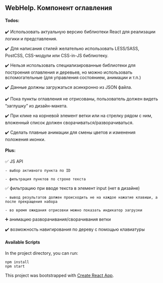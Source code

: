 ## WebHelp. Компонент оглавления

#### Todos:

:heavy_check_mark: Использовать актуальную версию библиотеки React для реализации логики и представления.

:heavy_check_mark: Для написания стилей желательно использовать LESS/SASS, PostCSS, CSS-модули или CSS-in-JS библиотеку.

:heavy_check_mark: Нельзя использовать специализированные библиотеки для построения оглавления и деревьев, но можно использовать вспомогательные (для управления состоянием, анимации и т.п.)

:heavy_check_mark: Данные должны загружаться асинхронно из JSON файла.

:heavy_check_mark: Пока пункты оглавления не отрисованы, пользователь должен видеть “заглушку” из дизайн-макета.

:heavy_check_mark: При клике на корневой элемент ветки или на стрелку рядом с ним, вложенный список должен сворачиваться/разворачиваться.

:heavy_check_mark: Сделать плавные анимации для смены цветов и изменения положения иконки.

#### Plus:

:white_check_mark: JS API

    - выбор активного пункта по ID

    - фильтрация пунктов по строке текста

:white_check_mark: фильтрацию при вводе текста в элемент input (нет в дизайне)

    - вывод результатов должен происходить не на каждое нажатие клавиши, а после прекращения набора

    - во время ожидания отрисовки можно показать индикатор загрузки

:heavy_plus_sign: анимацию разворачивания/сворачивания ветки

:heavy_check_mark: возможность навигирования по дереву с помощью клавиатуры


#### Available Scripts

In the project directory, you can run:

```npm
npm install
npm start
```

This project was bootstrapped with [Create React App](https://github.com/facebook/create-react-app).

